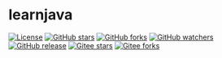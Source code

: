 # learnjava

[![License](https://img.shields.io/github/license/kavahub/learnjava.svg)](https://github.com/kavahub/learnjava/blob/main/LICENSE)
[![GitHub stars](https://img.shields.io/github/stars/kavahub/learnjava?style=flat-square&logo=GitHub)](https://github.com/kavahub/learnjava/stargazers)
[![GitHub forks](https://img.shields.io/github/forks/kavahub/learnjava?style=flat-square&logo=GitHub)](https://github.com/kavahub/learnjava/network/members)
[![GitHub watchers](https://img.shields.io/github/watchers/kavahub/learnjava?style=flat-square&logo=GitHub)](https://github.com/kavahub/learnjava/watchers)
[![GitHub release](https://img.shields.io/github/release/kavahub/learnjava?style=flat-square&logo=GitHub?color=blu)](https://github.com/kavahub/learnjava/releases)
[![Gitee stars](https://gitee.com/pinweiwan/learnjava/badge/star.svg)](https://gitee.com/dromara/learnjava/stargazers)
[![Gitee forks](https://gitee.com/pinweiwan/learnjava/badge/fork.svg)](https://gitee.com/dromara/learnjava/members)


